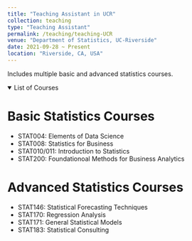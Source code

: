 ```yaml
---
title: "Teaching Assistant in UCR"
collection: teaching
type: "Teaching Assistant"
permalink: /teaching/teaching-UCR
venue: "Department of Statistics, UC-Riverside"
date: 2021-09-28 ~ Present
location: "Riverside, CA, USA"
---
```


Includes multiple basic and advanced statistics courses.

<details open>

<summary>List of Courses</summary>

Basic Statistics Courses
=====

- STAT004: Elements of Data Science
- STAT008: Statistics for Business
- STAT010/011: Introduction to Statistics
- STAT200: Foundationoal Methods for Business Analytics

Advanced Statistics Courses
=====

- STAT146: Statistical Forecasting Techniques
- STAT170: Regression Analysis
- STAT171: General Statistical Models
- STAT183: Statistical Consulting

</details>
